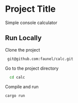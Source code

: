  
# Project Title  
Simple console calculator 

## Run Locally  

Clone the project  

~~~bash  
 git@github.com:faunel/calc.git
~~~

Go to the project directory  

~~~bash  
  cd calc
~~~

Compile and run 

~~~bash  
cargo run
~~~
